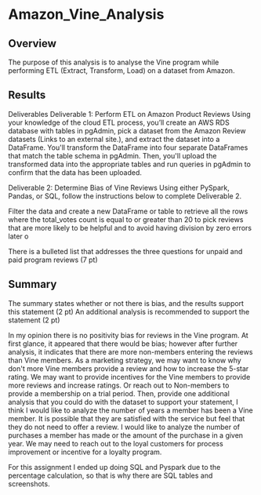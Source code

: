 # Amazon_Vine_Analysis
## Overview 

The purpose of this analysis is to analyse the Vine program while performing ETL (Extract, Transform, Load) on a dataset from Amazon.

## Results

Deliverables
Deliverable 1: Perform ETL on Amazon Product Reviews
Using your knowledge of the cloud ETL process, you’ll create an AWS RDS database with tables in pgAdmin, pick a dataset from the Amazon Review datasets (Links to an external site.), and extract the dataset into a DataFrame. You'll transform the DataFrame into four separate DataFrames that match the table schema in pgAdmin. Then, you'll upload the transformed data into the appropriate tables and run queries in pgAdmin to confirm that the data has been uploaded.


Deliverable 2: Determine Bias of Vine Reviews
Using either PySpark, Pandas, or SQL, follow the instructions below to complete Deliverable 2.

Filter the data and create a new DataFrame or table to retrieve all the rows where the total_votes count is equal to or greater than 20 to pick reviews that are more likely to be helpful and to avoid having division by zero errors later o


There is a bulleted list that addresses the three questions for unpaid and paid program reviews (7 pt)

## Summary

The summary states whether or not there is bias, and the results support this statement (2 pt)
An additional analysis is recommended to support the statement (2 pt)

In my opinion there is no positivity bias for reviews in the Vine program. At first glance, it appeared that there would be bias; however after further analysis, it indicates that there are more non-members entering the reviews than Vine members. As a marketing strategy, we may want to know why don't more Vine members provide a review and how to increase the 5-star rating. We may want to provide incentives for the Vine members to provide more reviews and increase ratings. Or reach out to Non-members to provide a membership on a trial period. Then, provide one additional analysis that you could do with the dataset to support your statement, I think I would like to analyze the number of years a member has been a Vine member. It is possible that they are satisfied with the service but feel that they do not need to offer a review. I would like to analyze the number of purchases a member has made or the amount of the purchase in a given year. We may need to reach out to the loyal customers for process improvement or incentive for a loyalty program.

For this assignment I ended up doing SQL and Pyspark due to the percentage calculation, so that is why there are SQL tables and screenshots.
